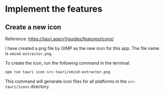 # Implement the features

## Create a new icon

Reference: https://tauri.app/v1/guides/features/icons/

I have created a png file by GIMP as the new icon for this app. The file name is `xmind-extractor.png`.

To create the icon, run the following command in the terminal:

```bash
npm run tauri icon src-tauri/xmind-extractor.png
```

This command will generate icon files for all platforms in the `src-tauri/icons` directory.

